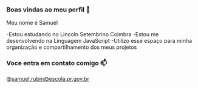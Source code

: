 ### Boas vindas ao meu perfil 🖤

Meu nome é Samuel 

-Estou estudando no Lincoln Setembrino Coimbra 
-Estou me desenvolvendo na Linguagem JavaScript
-Utilizo esse espaço para minha organização e compartilhamento dos meus projetos 

### Voce entra em contato comigo  📫

@samuel.rubin@escola.pr.gov.br 
